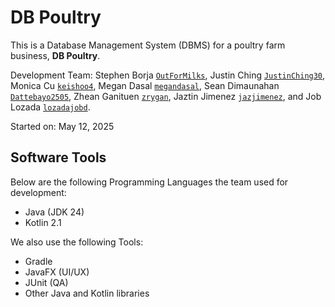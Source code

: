 # DB Poultry

This is a Database Management System (DBMS) for a poultry farm business, **DB Poultry**.

Development Team: Stephen Borja [`OutForMilks`](https://github.com/OutForMilks), Justin Ching [`JustinChing30`](https://github.com/JustinChing30), Monica Cu [`keishoo4`](https://github.com/keishoo4), Megan Dasal [`megandasal`](https://github.com/megandasal), Sean Dimaunahan [`Dattebayo2505`](https://github.com/Dattebayo2505), Zhean Ganituen [`zrygan`](https://github.com/zrygan), Jaztin Jimenez [`jazjimenez`](https://github.com/jazjimenez), and Job Lozada [`lozadajobd`](https://github.com/lozadajobd).

Started on: May 12, 2025

## Software Tools

Below are the following Programming Languages the team used for development:

- Java (JDK 24)
- Kotlin 2.1

We also use the following Tools:

- Gradle
- JavaFX (UI/UX)
- JUnit (QA)
- Other Java and Kotlin libraries 
